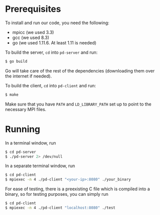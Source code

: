 # Prerequisites

To install and run our code, you need the following:
+ mpicc (we used 3.3)
+ gcc (we used 8.3)
+ go (we used 1.11.6. At least 1.11 is needed)

To build the server, `cd` into `pd-server` and run:

```sh
$ go build
```

Go will take care of the rest of the dependencies (downloading them over the internet if needed).

To build the client, `cd` into `pd-client` and run:

```sh
$ make
```

Make sure that you have `PATH` and `LD_LIBRARY_PATH` set up to point to the necessary MPI files.

# Running

In a terminal window, run

```sh
$ cd pd-server
$ ./pd-server 2> /dev/null
```

In a separate terminal window, run

```sh
$ cd pd-client
$ mpiexec -n 4 ./pd-client "<your-ip>:8080" ./your_binary
```

For ease of testing, there is a preexisting C file which is compiled into a binary, so for testing purposes, you can simply run

```sh
$ cd pd-client
$ mpiexec -n 4 ./pd-client "localhost:8080" ./test
```